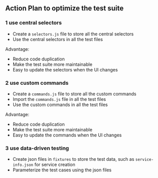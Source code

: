 ## Action Plan to optimize the test suite

### 1 use central selectors 
- Create a `selectors.js` file to store all the central selectors
- Use the central selectors in all the test files

Advantage:
- Reduce code duplication
- Make the test suite more maintainable
- Easy to update the selectors when the UI changes

### 2 use custom commands
- Create a `commands.js` file to store all the custom commands
- Import the `commands.js` file in all the test files
- Use the custom commands in all the test files

Advantage:
- Reduce code duplication
- Make the test suite more maintainable
- Easy to update the commands when the UI changes

### 3 use data-driven testing
- Create json files in `fixtures` to store the test data, such as `service-info.json` for service creation
- Parameterize the test cases using the json files

